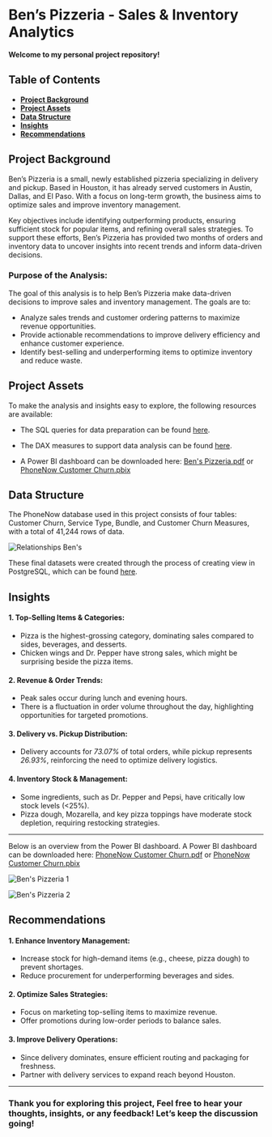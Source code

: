 # Ben’s Pizzeria - Sales & Inventory Analytics

**Welcome to my personal project repository!**

## Table of Contents
- [**Project Background**](#project-background)
- [**Project Assets**](#project-assets)
- [**Data Structure**](#data-structure)
- [**Insights**](#insights)
- [**Recommendations**](#recommendations)

## Project Background
Ben’s Pizzeria is a small, newly established pizzeria specializing in delivery and pickup. Based in Houston, it has already served customers in Austin, Dallas, and El Paso. With a focus on long-term growth, the business aims to optimize sales and improve inventory management. 

Key objectives include identifying outperforming products, ensuring sufficient stock for popular items, and refining overall sales strategies. To support these efforts, Ben’s Pizzeria has provided two months of orders and inventory data to uncover insights into recent trends and inform data-driven decisions.

### Purpose of the Analysis:
The goal of this analysis is to help Ben’s Pizzeria make data-driven decisions to improve sales and inventory management. The goals are to:

- Analyze sales trends and customer ordering patterns to maximize revenue opportunities.
- Provide actionable recommendations to improve delivery efficiency and enhance customer experience.
- Identify best-selling and underperforming items to optimize inventory and reduce waste.

## Project Assets
To make the analysis and insights easy to explore, the following resources are available:

- The SQL queries for data preparation can be found [here](https://mramadhankesapi.github.io/Data-Preparation-Processes_for_Bens-Pizzeria...Order-Activity-and-Inventory-Management/).

- The DAX measures to support data analysis can be found [here](https://mramadhankesapi.github.io/DAX-Processes_for_Bens-Pizzeria...Order-Activity-and-Inventory-Management/).
  
- A Power BI dashboard can be downloaded here: [Ben's Pizzeria.pdf](https://github.com/user-attachments/files/18859091/Ben.s.Pizzeria.pdf) or [PhoneNow Customer Churn.pbix](https://github.com/MRamadhanKesaPI/PhoneNow-Customer-Churn-Analytics/blob/main/PhoneNow%20Customer%20Churn.pbix)

## Data Structure
The PhoneNow database used in this project consists of four tables: Customer Churn, Service Type, Bundle, and Customer Churn Measures, with a total of 41,244 rows of data.

![Relationships Ben's](https://github.com/user-attachments/assets/655cd5df-ed7e-4dae-8330-2ca4e81a1e1c)

These final datasets were created through the process of creating view in PostgreSQL, which can be found [here](https://mramadhankesapi.github.io/Data-Preparation-Processes_for_Bens-Pizzeria...Order-Activity-and-Inventory-Management/).

## Insights
#### 1. Top-Selling Items & Categories:  
   - Pizza is the highest-grossing category, dominating sales compared to sides, beverages, and desserts.  
   - Chicken wings and Dr. Pepper have strong sales, which might be surprising beside the pizza items. 

#### 2. Revenue & Order Trends:  
   - Peak sales occur during lunch and evening hours.  
   - There is a fluctuation in order volume throughout the day, highlighting opportunities for targeted promotions.  

#### 3. Delivery vs. Pickup Distribution: 
   - Delivery accounts for *73.07%* of total orders, while pickup represents *26.93%*, reinforcing the need to optimize delivery logistics.  

#### 4. Inventory Stock & Management:  
   - Some ingredients, such as Dr. Pepper and Pepsi, have critically low stock levels (<25%).  
   - Pizza dough, Mozarella, and key pizza toppings have moderate stock depletion, requiring restocking strategies.  

---
Below is an overview from the Power BI dashboard. A Power BI dashboard can be downloaded here: [PhoneNow Customer Churn.pdf](https://github.com/user-attachments/files/18759794/PhoneNow.Customer.Churn.pdf) or [PhoneNow Customer Churn.pbix](https://github.com/MRamadhanKesaPI/PhoneNow-Customer-Churn-Analytics/blob/main/PhoneNow%20Customer%20Churn.pbix)

![Ben's Pizzeria 1](https://github.com/user-attachments/assets/8318a2dc-8c0b-49c6-b0b3-4e634f51ebe7)

![Ben's Pizzeria 2](https://github.com/user-attachments/assets/b022d0f8-ca50-48d1-a2c2-b10d474b5b2e)


## Recommendations
#### 1. Enhance Inventory Management:  
   - Increase stock for high-demand items (e.g., cheese, pizza dough) to prevent shortages.  
   - Reduce procurement for underperforming beverages and sides.  

#### 2. Optimize Sales Strategies:  
   - Focus on marketing top-selling items to maximize revenue.  
   - Offer promotions during low-order periods to balance sales.  

#### 3. Improve Delivery Operations:  
   - Since delivery dominates, ensure efficient routing and packaging for freshness.  
   - Partner with delivery services to expand reach beyond Houston.  

---
### Thank you for exploring this project, Feel free to hear your thoughts, insights, or any feedback! Let’s keep the discussion going!
